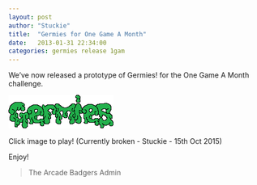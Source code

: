 ```yaml
---
layout: post
author: "Stuckie"
title:  "Germies for One Game A Month"
date:   2013-01-31 22:34:00
categories: germies release 1gam
---
```


We’ve now released a prototype of Germies! for the One Game A Month challenge.

![Germies!](/images/germies-logo.png)

Click image to play!
(Currently broken - Stuckie - 15th Oct 2015)

Enjoy!

> The Arcade Badgers Admin